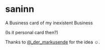 # saninn

A Business card of my inexistent Business

(Is it personal card then?)

Thanks to [@_der_markusende](@https://twitter.com/_der_markusende) for the idea ☺️.